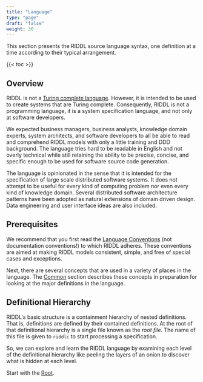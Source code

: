 ```yaml
---
title: "Language"
type: "page"
draft: "false"
weight: 30
---
```


This section presents the RIDDL source language syntax, one definition at a
time according to their typical arrangement. 

{{< toc >}}

## Overview
RIDDL is not a 
[Turing complete language](https://en.wikipedia.org/wiki/Turing_completeness). 
However, it is intended to be used to create systems that are Turing complete. 
Consequently, RIDDL is not a programming language, it is a system specification
language, and not only at software developers. 

We expected business managers, business analysts, knowledge domain experts,
system architects, and software developers to all be able to read and comprehend
RIDDL models with only a little training and DDD background. The language 
tries hard to be readable in English and not overly technical while still
retaining the ability to be precise, concise, and specific enough to be 
used for software source code generation.

The language is opinionated in the sense that it is intended for the 
specification of large scale distributed software systems. It does not attempt 
to be useful for every kind of computing problem nor even every kind of 
knowledge domain. Several distributed software architecture patterns have 
been adopted as natural extensions of domain driven design. Data engineering 
and user interface ideas are also included. 


## Prerequisites

We recommend that you first read the [Language Conventions](conventions) 
(not documentation conventions!) to which RIDDL adheres. These conventions
are aimed at making RIDDL models consistent, simple, and free of special cases
and exceptions.

Next, there are several concepts that are used in a variety of places 
in the language. The [Common](common) section describes these concepts 
in preparation for looking at the major definitions in the language.  


## Definitional Hierarchy 
RIDDL's basic structure is a containment hierarchy of nested definitions. That 
is, definitions are defined by their contained definitions. At the root of
that definitional hierarchy is a single file known as the *root file*. The name of 
this file is given to `riddlc` to start processing a specification. 

So, we can explore and learn the RIDDL language by examining each level of the
definitional hierarchy like peeling the layers of an onion to discover what is
hidden at each level. 

Start with the [Root](root).


